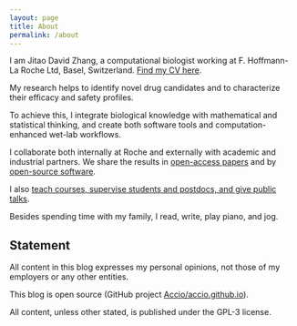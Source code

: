 ```yaml
---
layout: page
title: About
permalink: /about
---
```


I am Jitao David Zhang, a computational biologist working at F. Hoffmann-La Roche Ltd, Basel, Switzerland. [Find my CV here](https://github.com/Accio/CV/blob/master/JitaoDavidZhang_CV.pdf).

My research helps to identify novel drug candidates and to characterize their
efficacy and safety profiles.

To achieve this, I integrate biological knowledge with mathematical and statistical
thinking, and create both software tools and computation-enhanced wet-lab workflows.

I collaborate both internally at Roche and externally with academic and
industrial partners. We share the results in [open-access
papers]({{site.url}}/publications) and by [open-source
software]({{site.url}}/software).

I also [teach courses, supervise students and postdocs, and give public
talks]({{site.url}}/outreach).

Besides spending time with my family, I read, write, play piano, and jog.

## Statement

All content in this blog expresses my personal opinions, not those of my
employers or any other entities.

This blog is open source (GitHub project
[Accio/accio.github.io](https://github.com/Accio/accio.github.io)).

All content, unless other stated, is published under the GPL-3 license.
